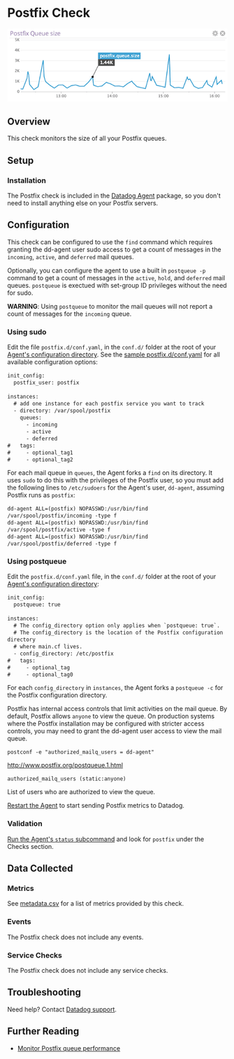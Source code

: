 # Postfix Check

![Postfix Graph][8]

## Overview

This check monitors the size of all your Postfix queues.

## Setup
### Installation

The Postfix check is included in the [Datadog Agent][1] package, so you don't need to install anything else on your Postfix servers.

## Configuration
This check can be configured to use the `find` command which requires granting the dd-agent user sudo access to get a count of messages in the `incoming`, `active`, and `deferred` mail queues.

Optionally, you can configure the agent to use a built in `postqueue -p` command to get a count of messages in the `active`, `hold`, and `deferred` mail queues. `postqueue` is exectued with set-group ID privileges without the need for sudo.

**WARNING**: Using `postqueue` to monitor the mail queues will not report a count of messages for the `incoming` queue.

### Using sudo
Edit the file `postfix.d/conf.yaml`, in the `conf.d/` folder at the root of your [Agent's configuration directory][9]. See the [sample postfix.d/conf.yaml][2] for all available configuration options:

```
init_config:
  postfix_user: postfix

instances:
  # add one instance for each postfix service you want to track
  - directory: /var/spool/postfix
    queues:
      - incoming
      - active
      - deferred
#   tags:
#     - optional_tag1
#     - optional_tag2
```

For each mail queue in `queues`, the Agent forks a `find` on its directory.
It uses `sudo` to do this with the privileges of the Postfix user, so you must
add the following lines to `/etc/sudoers` for the Agent's user, `dd-agent`,
assuming Postfix runs as `postfix`:
```
dd-agent ALL=(postfix) NOPASSWD:/usr/bin/find /var/spool/postfix/incoming -type f
dd-agent ALL=(postfix) NOPASSWD:/usr/bin/find /var/spool/postfix/active -type f
dd-agent ALL=(postfix) NOPASSWD:/usr/bin/find /var/spool/postfix/deferred -type f
```

### Using postqueue
Edit the `postfix.d/conf.yaml` file, in the `conf.d/` folder at the root of your [Agent's configuration directory][9]:

```
init_config:
  postqueue: true

instances:
  # The config_directory option only applies when `postqueue: true`.
  # The config_directory is the location of the Postfix configuration directory
  # where main.cf lives.
  - config_directory: /etc/postfix
#   tags:
#     - optional_tag
#     - optional_tag0
```
For each `config_directory` in `instances`, the Agent forks a `postqueue -c` for the Postfix configuration directory.

Postfix has internal access controls that limit activities on the mail queue. By default, Postfix allows `anyone` to view the queue. On production systems where the Postfix installation may be configured with stricter access controls, you may need to grant the dd-agent user access to view the mail queue.

```
postconf -e "authorized_mailq_users = dd-agent"
```
http://www.postfix.org/postqueue.1.html
```
authorized_mailq_users (static:anyone)
```
List of users who are authorized to view the queue.

[Restart the Agent][3] to start sending Postfix metrics to Datadog.

### Validation

[Run the Agent's `status` subcommand][4] and look for `postfix` under the Checks section.

## Data Collected
### Metrics
See [metadata.csv][5] for a list of metrics provided by this check.

### Events
The Postfix check does not include any events.

### Service Checks
The Postfix check does not include any service checks.

## Troubleshooting
Need help? Contact [Datadog support][6].

## Further Reading

* [Monitor Postfix queue performance][7]


[1]: https://app.datadoghq.com/account/settings#agent
[2]: https://github.com/DataDog/integrations-core/blob/master/postfix/datadog_checks/postfix/data/conf.yaml.example
[3]: https://docs.datadoghq.com/agent/faq/agent-commands/#start-stop-restart-the-agent
[4]: https://docs.datadoghq.com/agent/faq/agent-commands/#agent-status-and-information
[5]: https://github.com/DataDog/integrations-core/blob/master/postfix/metadata.csv
[6]: https://docs.datadoghq.com/help/
[7]: https://www.datadoghq.com/blog/monitor-postfix-queues/
[8]: https://raw.githubusercontent.com/DataDog/integrations-core/master/postfix/images/postfixgraph.png
[9]: https://docs.datadoghq.com/agent/faq/agent-configuration-files/#agent-configuration-directory
